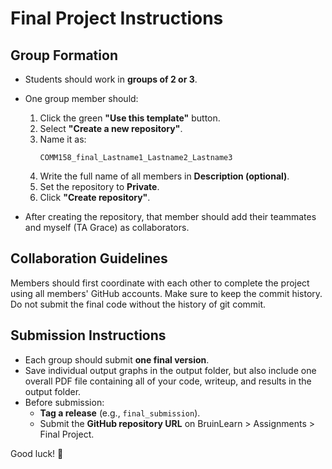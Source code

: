 # Final Project Instructions

## Group Formation
- Students should work in **groups of 2 or 3**.
- One group member should:
  1. Click the green **"Use this template"** button.
  2. Select **"Create a new repository"**.
  3. Name it as:  
     ```
     COMM158_final_Lastname1_Lastname2_Lastname3
     ```
  4. Write the full name of all members in **Description (optional)**. 
  5. Set the repository to **Private**.
  6. Click **"Create repository"**.

- After creating the repository, that member should add their teammates and myself (TA Grace) as collaborators.

## Collaboration Guidelines
Members should first coordinate with each other to complete the project using all members' GitHub accounts. 
Make sure to keep the commit history. Do not submit the final code without the history of git commit.

## Submission Instructions
- Each group should submit **one final version**.
- Save individual output graphs in the output folder, but also include one overall PDF file containing all of your code, writeup, and results in the output folder. 
- Before submission:
  - **Tag a release** (e.g., `final_submission`).
  - Submit the **GitHub repository URL** on BruinLearn > Assignments > Final Project.

Good luck! 🚀
